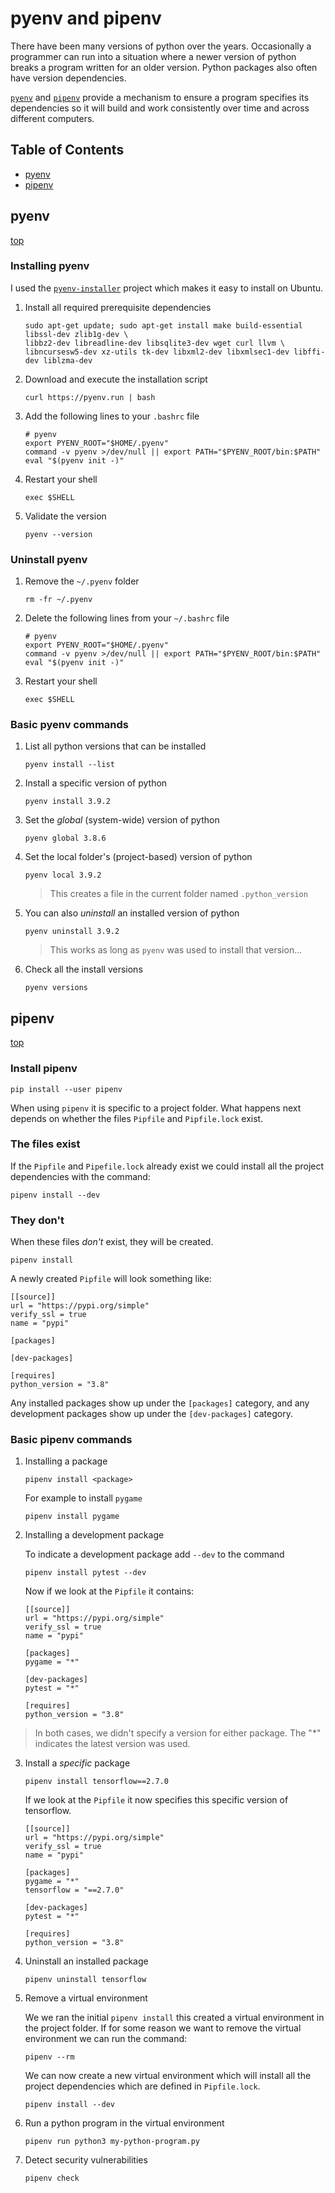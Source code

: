 # pyenv and pipenv

There have been many versions of python over the years. Occasionally a programmer can run into a
situation where a newer version of python breaks a program written for an older version. Python
packages also often have version dependencies.

[`pyenv`](https://github.com/pyenv/pyenv) and [`pipenv`](https://pipenv.pypa.io/en/latest/)
provide a mechanism to ensure a program specifies its dependencies so it will build and work
consistently over time and across different computers.

## Table of Contents

-   [pyenv](#pyenv)
-   [pipenv](#pipenv)

## pyenv

[top](#pyenv-and-pipenv)

### Installing pyenv

I used the [`pyenv-installer`](https://github.com/pyenv/pyenv-installer) project which makes it easy
to install on Ubuntu.

1. Install all required prerequisite dependencies

    ```
    sudo apt-get update; sudo apt-get install make build-essential libssl-dev zlib1g-dev \
    libbz2-dev libreadline-dev libsqlite3-dev wget curl llvm \
    libncursesw5-dev xz-utils tk-dev libxml2-dev libxmlsec1-dev libffi-dev liblzma-dev
    ```

2. Download and execute the installation script

    ```
    curl https://pyenv.run | bash
    ```

3. Add the following lines to your `.bashrc` file

    ```
    # pyenv
    export PYENV_ROOT="$HOME/.pyenv"
    command -v pyenv >/dev/null || export PATH="$PYENV_ROOT/bin:$PATH"
    eval "$(pyenv init -)"
    ```

4. Restart your shell

    ```
    exec $SHELL
    ```

5. Validate the version
    ```
    pyenv --version
    ```

### Uninstall pyenv

1. Remove the `~/.pyenv` folder

    ```
    rm -fr ~/.pyenv
    ```

2. Delete the following lines from your `~/.bashrc` file

    ```
    # pyenv
    export PYENV_ROOT="$HOME/.pyenv"
    command -v pyenv >/dev/null || export PATH="$PYENV_ROOT/bin:$PATH"
    eval "$(pyenv init -)"
    ```

3. Restart your shell

    ```
    exec $SHELL
    ```

### Basic pyenv commands

1. List all python versions that can be installed

    ```
    pyenv install --list
    ```

2. Install a specific version of python

    ```
    pyenv install 3.9.2
    ```

3. Set the _global_ (system-wide) version of python

    ```
    pyenv global 3.8.6
    ```

4. Set the local folder's (project-based) version of python

    ```
    pyenv local 3.9.2
    ```

    > This creates a file in the current folder named `.python_version`

5. You can also _uninstall_ an installed version of python

    ```
    pyenv uninstall 3.9.2
    ```

    > This works as long as `pyenv` was used to install that version...

6. Check all the install versions

    ```
    pyenv versions
    ```

## pipenv

[top](#pyenv-and-pipenv)

### Install pipenv

```
pip install --user pipenv
```

When using `pipenv` it is specific to a project folder. What happens next depends on whether the
files `Pipfile` and `Pipfile.lock` exist.

### The files exist

If the `Pipfile` and `Pipefile.lock` already exist we could install all the project dependencies
with the command:

```
pipenv install --dev
```

### They don't

When these files _don't_ exist, they will be created.

```
pipenv install
```

A newly created `Pipfile` will look something like:

```
[[source]]
url = "https://pypi.org/simple"
verify_ssl = true
name = "pypi"

[packages]

[dev-packages]

[requires]
python_version = "3.8"
```

Any installed packages show up under the `[packages]` category, and any development packages show
up under the `[dev-packages]` category.

### Basic pipenv commands

1. Installing a package

    ```
    pipenv install <package>
    ```

    For example to install `pygame`

    ```
    pipenv install pygame
    ```

2. Installing a development package

    To indicate a development package add `--dev` to the command

    ```
    pipenv install pytest --dev
    ```

    Now if we look at the `Pipfile` it contains:

    ```
    [[source]]
    url = "https://pypi.org/simple"
    verify_ssl = true
    name = "pypi"

    [packages]
    pygame = "*"

    [dev-packages]
    pytest = "*"

    [requires]
    python_version = "3.8"
    ```

> In both cases, we didn't specify a version for either package. The "\*" indicates the latest
> version was used.

3. Install a _specific_ package

    ```
    pipenv install tensorflow==2.7.0
    ```

    If we look at the `Pipfile` it now specifies this specific version of tensorflow.

    ```
    [[source]]
    url = "https://pypi.org/simple"
    verify_ssl = true
    name = "pypi"

    [packages]
    pygame = "*"
    tensorflow = "==2.7.0"

    [dev-packages]
    pytest = "*"

    [requires]
    python_version = "3.8"
    ```

4. Uninstall an installed package

    ```
    pipenv uninstall tensorflow
    ```

5. Remove a virtual environment

    We we ran the initial `pipenv install` this created a virtual environment in the project folder.
    If for some reason we want to remove the virtual environment we can run the command:

    ```
    pipenv --rm
    ```

    We can now create a new virtual environment which will install all the project dependencies which
    are defined in `Pipfile.lock`.

    ```
    pipenv install --dev
    ```

6. Run a python program in the virtual environment

    ```
    pipenv run python3 my-python-program.py
    ```

7. Detect security vulnerabilities

    ```
    pipenv check
    ```
